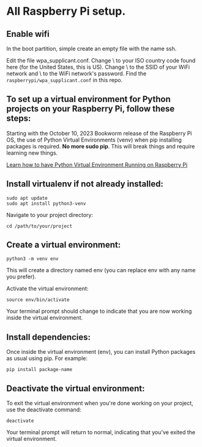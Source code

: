 # All Raspberry Pi setup.

## Enable wifi
In the boot partition, simple create an empty file with the name ssh.

Edit the file wpa_supplicant.conf. Change \ to your ISO country code found here (for the United States, this is US). Change \ to the SSID of your WiFi network and \ to the WiFi network's password.
Find the ```raspberrypi/wpa_supplicant.conf``` in this repo. 

## To set up a virtual environment for Python projects on your Raspberry Pi, follow these steps:
Starting with the October 10, 2023 Bookworm release of the Raspberry Pi OS, the use of Python Virtual Environments (venv) when pip installing packages is required. **No more sudo pip**. This will break things and require learning new things. 

[Learn how to have Python Virtual Environment Running on Raspberry Pi]( https://learn.adafruit.com/python-virtual-environment-usage-on-raspberry-pi/overview)
 
## Install virtualenv if not already installed:
```
sudo apt update
sudo apt install python3-venv
```
Navigate to your project directory:
```
cd /path/to/your/project
```

## Create a virtual environment:
```
python3 -m venv env
```
This will create a directory named env (you can replace env with any name you prefer).

Activate the virtual environment:
```
source env/bin/activate
```
Your terminal prompt should change to indicate that you are now working inside the virtual environment.

## Install dependencies:
Once inside the virtual environment (env), you can install Python packages as usual using pip. For example:
```
pip install package-name
```
## Deactivate the virtual environment:
To exit the virtual environment when you're done working on your project, use the deactivate command:
```
deactivate
```
Your terminal prompt will return to normal, indicating that you've exited the virtual environment.





